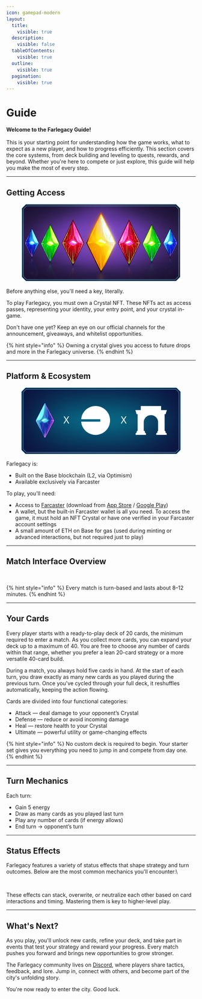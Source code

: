 ```yaml
---
icon: gamepad-modern
layout:
  title:
    visible: true
  description:
    visible: false
  tableOfContents:
    visible: true
  outline:
    visible: true
  pagination:
    visible: true
---
```


# Guide

**Welcome to the Farlegacy Guide!** \
\
This is your starting point for understanding how the game works, what to expect as a new player, and how to progress efficiently. This section covers the core systems, from deck building and leveling to quests, rewards, and beyond. Whether you're here to compete or just explore, this guide will help you make the most of every step.

***

## Getting Access

<figure><img src=".gitbook/assets/image (12).png" alt=""><figcaption></figcaption></figure>

Before anything else, you'll need a key, literally.

To play Farlegacy, you must own a Crystal NFT. These NFTs act as access passes, representing your identity, your entry point, and your crystal in-game.

Don't have one yet? Keep an eye on our official channels for the announcement, giveaways, and whitelist opportunities.

{% hint style="info" %}
Owning a crystal gives you access to future drops and more in the Farlegacy universe.
{% endhint %}

***

## Platform & Ecosystem

<figure><img src=".gitbook/assets/FarFarBas.png" alt=""><figcaption></figcaption></figure>

Farlegacy is:

* Built on the Base blockchain (L2, via Optimism)
* Available exclusively via Farcaster

To play, you'll need:

* Access to [Farcaster](https://farcaster.xyz/) (download from [App Store](https://apps.apple.com/us/app/warpcast/id1600555445) / [Google Play](https://play.google.com/store/apps/details?id=com.farcaster.mobile))
* A wallet, but the built-in Farcaster wallet is all you need. To access the game, it must hold an NFT Crystal or have one verified in your Farcaster account settings
* A small amount of ETH on Base for gas (used during minting or advanced interactions, but not required just to play)

***

## Match Interface Overview

<figure><img src=".gitbook/assets/Game (2).png" alt=""><figcaption></figcaption></figure>

{% hint style="info" %}
Every match is turn-based and lasts about 8–12 minutes.
{% endhint %}

***

## Your Cards

Every player starts with a ready-to-play deck of 20 cards, the minimum required to enter a match. As you collect more cards, you can expand your deck up to a maximum of 40. You are free to choose any number of cards within that range, whether you prefer a lean 20-card strategy or a more versatile 40-card build.

During a match, you always hold five cards in hand. At the start of each turn, you draw exactly as many new cards as you played during the previous turn. Once you've cycled through your full deck, it reshuffles automatically, keeping the action flowing.

Cards are divided into four functional categories:

* Attack — deal damage to your opponent’s Crystal
* Defense — reduce or avoid incoming damage
* Heal — restore health to your Crystal
* Ultimate — powerful utility or game-changing effects

{% hint style="info" %}
No custom deck is required to begin. Your starter set gives you everything you need to jump in and compete from day one.
{% endhint %}

***

## Turn Mechanics

Each turn:

* Gain 5 energy
* Draw as many cards as you played last turn
* Play any number of cards (if energy allows)
* End turn → opponent’s turn

***

## Status Effects

Farlegacy features a variety of status effects that shape strategy and turn outcomes. Below are the most common mechanics you'll encounter:\


<figure><img src=".gitbook/assets/Icon (3).png" alt=""><figcaption></figcaption></figure>

These effects can stack, overwrite, or neutralize each other based on card interactions and timing. Mastering them is key to higher-level play.

***

## What's Next?

As you play, you'll unlock new cards, refine your deck, and take part in events that test your strategy and reward your progress. Every match pushes you forward and brings new opportunities to grow stronger.

The Farlegacy community lives on [Discord](https://discord.gg/farlegacy), where players share tactics, feedback, and lore. Jump in, connect with others, and become part of the city's unfolding story.

You're now ready to enter the city. Good luck.
